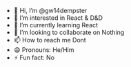 - 👋 Hi, I’m @gw14dempster
- 👀 I’m interested in React & D&D
- 🌱 I’m currently learning React
- 💞️ I’m looking to collaborate on Nothing
- 📫 How to reach me Dont
- 😄 Pronouns: He/Him
- ⚡ Fun fact: No

<!---
gw14dempster/gw14dempster is a ✨ special ✨ repository because its `README.md` (this file) appears on your GitHub profile.
You can click the Preview link to take a look at your changes.
--->
